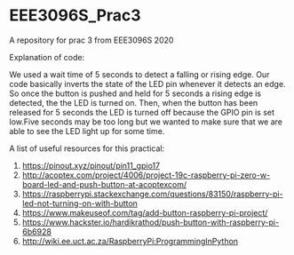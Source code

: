 # EEE3096S_Prac3
A repository for prac 3 from EEE3096S 2020

Explanation of code:

We used a wait time of 5 seconds to detect a falling or rising edge. Our code basically inverts the state of the LED pin whenever it detects an edge. So once the button is pushed and held for 5 seconds a rising edge is detected, the the LED is turned on. Then, when the button has been released for 5 seconds the LED is turned off because the GPIO pin is set low.Five seconds may be too long but we wanted to make sure that we are able to see the LED light up for some time.

A list of useful resources for this practical:
1. https://pinout.xyz/pinout/pin11_gpio17
2. http://acoptex.com/project/4006/project-19c-raspberry-pi-zero-w-board-led-and-push-button-at-acoptexcom/
3. https://raspberrypi.stackexchange.com/questions/83150/raspberry-pi-led-not-turning-on-with-button
4. https://www.makeuseof.com/tag/add-button-raspberry-pi-project/
5. https://www.hackster.io/hardikrathod/push-button-with-raspberry-pi-6b6928
6. http://wiki.ee.uct.ac.za/RaspberryPi:ProgrammingInPython
